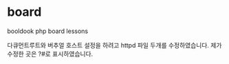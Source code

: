 # board
booldook php board lessons

다큐먼트루트와 버추얼 호스트 설정을 하려고 httpd 파일 두개를 수정하였습니다. 제가 수정한 곳은 ?#로 표시하였습니다.
